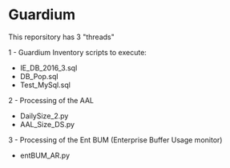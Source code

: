 # Guardium

This reporsitory has 3 "threads"

1 - Guardium Inventory
scripts to execute:
- IE_DB_2016_3.sql
- DB_Pop.sql
- Test_MySql.sql

2 - Processing of the AAL 
- DailySize_2.py
- AAL_Size_DS.py

3 - Processing of the Ent BUM (Enterprise Buffer Usage monitor)
- entBUM_AR.py
